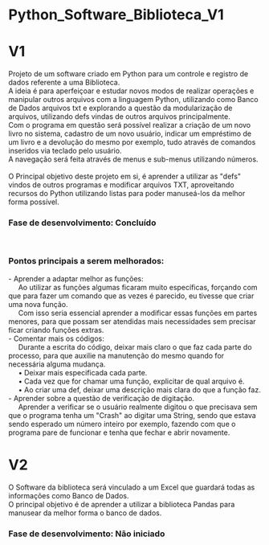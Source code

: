 # Python_Software_Biblioteca_V1
<h1>V1</h1>
Projeto de um software criado em Python para um controle e registro de dados referente a uma Biblioteca.<br>
A ideia é para aperfeiçoar e estudar novos modos de realizar operações e manipular outros arquivos com a linguagem Python, utilizando como Banco de Dados arquivos txt e explorando a questão da modularização de arquivos, utilizando defs vindas de outros arquivos principalmente.<br>
Com o programa em questão será possível realizar a criação de um novo livro no sistema, cadastro de um novo usuário, indicar um empréstimo de um livro e a devolução do mesmo por exemplo, tudo através de comandos inseridos via teclado pelo usuário.<br>
A navegação será feita através de menus e sub-menus utilizando números.<br><br>
O Principal objetivo deste projeto em si, é aprender a utilizar as "defs" vindos de outros programas e modificar arquivos TXT, aproveitando recursos do Python utilizando listas para poder manuseá-los da melhor forma possível.<br>
<h3>Fase de desenvolvimento: Concluído</h3><br>
<h3>Pontos principais a serem melhorados:</h3>
- Aprender a adaptar melhor as funções:<br>
  &nbsp;&nbsp;&nbsp;&nbsp;&nbsp;Ao utilizar as funções algumas ficaram muito específicas, forçando com que para fazer um comando que as vezes é parecido, eu tivesse que criar uma nova função.<br>
  &nbsp;&nbsp;&nbsp;&nbsp;&nbsp;Com isso seria essencial aprender a modificar essas funções em partes menores, para que possam ser atendidas mais necessidades sem precisar ficar criando funções extras.<br>
- Comentar mais os códigos:<br>
  &nbsp;&nbsp;&nbsp;&nbsp;&nbsp;Durante a escrita do código, deixar mais claro o que faz cada parte do processo, para que auxilie na manutenção do mesmo quando for necessária alguma mudança.<br>
  &nbsp;&nbsp;&nbsp;&nbsp;&nbsp;• Deixar mais especificada cada parte.<br>
  &nbsp;&nbsp;&nbsp;&nbsp;&nbsp;• Cada vez que for chamar uma função, explicitar de qual arquivo é.<br>
  &nbsp;&nbsp;&nbsp;&nbsp;&nbsp;• Ao criar uma def, deixar uma descrição mais clara do que a função faz.<br>
- Aprender sobre a questão de verificação de digitação.<br>
  &nbsp;&nbsp;&nbsp;&nbsp;&nbsp;Aprender a verificar se o usuário realmente digitou o que precisava sem que o programa tenha um "Crash" ao digitar uma String, sendo que estava sendo esperado um número inteiro por exemplo, fazendo com que o programa pare de funcionar e tenha que fechar e abrir novamente.<br>
  
<h1>V2</h1>
O Software da biblioteca será vinculado a um Excel que guardará todas as informações como Banco de Dados.<br>
O principal objetivo é de aprender a utilizar a biblioteca Pandas para manusear da melhor forma o banco de dados.<br>

<h3>Fase de desenvolvimento: Não iniciado</h3>
